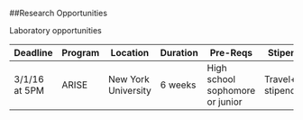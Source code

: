 ##Research Opportunities

Laboratory opportunities

|Deadline|Program|Location|Duration|Pre-Reqs|Stipends?|URL|
|--------|-------|---------|-------|---------|--------|------|
|3/1/16 at 5PM|ARISE|New York University|6 weeks|High school sophomore or junior|Travel+food stipend|http://engineering.nyu.edu/k12stem/arise/
